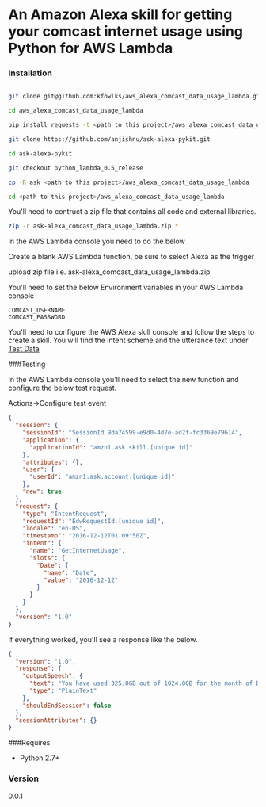 # An Amazon Alexa skill for getting your comcast internet usage using Python for AWS Lambda 

### Installation

```bash

git clone git@github.com:kfowlks/aws_alexa_comcast_data_usage_lambda.git

cd aws_alexa_comcast_data_usage_lambda

pip install requests -t <path to this project>/aws_alexa_comcast_data_usage_lambda

git clone https://github.com/anjishnu/ask-alexa-pykit.git

cd ask-alexa-pykit

git checkout python_lambda_0.5_release 

cp -R ask <path to this project>/aws_alexa_comcast_data_usage_lambda

cd <path to this project>/aws_alexa_comcast_data_usage_lambda
```
You'll need to contruct a zip file that contains all code and external libraries.

```bash
zip -r ask-alexa_comcast_data_usage_lambda.zip *
```

In the AWS Lambda console you need to do the below

Create a blank AWS Lambda function, be sure to select Alexa as the trigger

upload zip file i.e. ask-alexa_comcast_data_usage_lambda.zip

You'll need to set the below Environment variables in your AWS Lambda console

    COMCAST_USERNAME
    COMCAST_PASSWORD

You'll need to configure the AWS Alexa skill console and follow the steps to create a skill. You will find the 
intent scheme and the utterance text under [Test Data](/test-data)

###Testing

In the AWS Lambda console you'll need to select the new function and configure the below test request.

Actions->Configure test event

```json
{
  "session": {
    "sessionId": "SessionId.9da74599-e9d0-4d7e-ad2f-fc3369e79614",
    "application": {
      "applicationId": "amzn1.ask.skill.[unique id]"
    },
    "attributes": {},
    "user": {
      "userId": "amzn1.ask.account.[unique id]"
    },
    "new": true
  },
  "request": {
    "type": "IntentRequest",
    "requestId": "EdwRequestId.[unique id]",
    "locale": "en-US",
    "timestamp": "2016-12-12T01:09:50Z",
    "intent": {
      "name": "GetInternetUsage",
      "slots": {
        "Date": {
          "name": "Date",
          "value": "2016-12-12"
        }
      }
    }
  },
  "version": "1.0"
}
```

If everything worked, you'll see a response like the below.

```json
{
  "version": "1.0",
  "response": {
    "outputSpeech": {
      "text": "You have used 325.0GB out of 1024.0GB for the month of December!",
      "type": "PlainText"
    },
    "shouldEndSession": false
  },
  "sessionAttributes": {}
}
```

###Requires

* Python 2.7+

### Version
0.0.1

